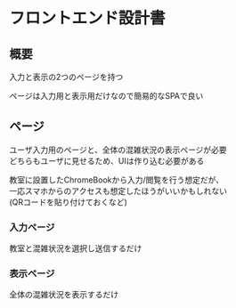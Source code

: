 # フロントエンド設計書

## 概要

入力と表示の2つのページを持つ

ページは入力用と表示用だけなので簡易的なSPAで良い

## ページ

ユーザ入力用のページと、全体の混雑状況の表示ページが必要  
どちらもユーザに見せるため、UIは作り込む必要がある

教室に設置したChromeBookから入力/閲覧を行う想定だが、  
一応スマホからのアクセスも想定したほうがいいかもしれない  
(QRコードを貼り付けておくなど)

### 入力ページ

教室と混雑状況を選択し送信するだけ

### 表示ページ

全体の混雑状況を表示するだけ
